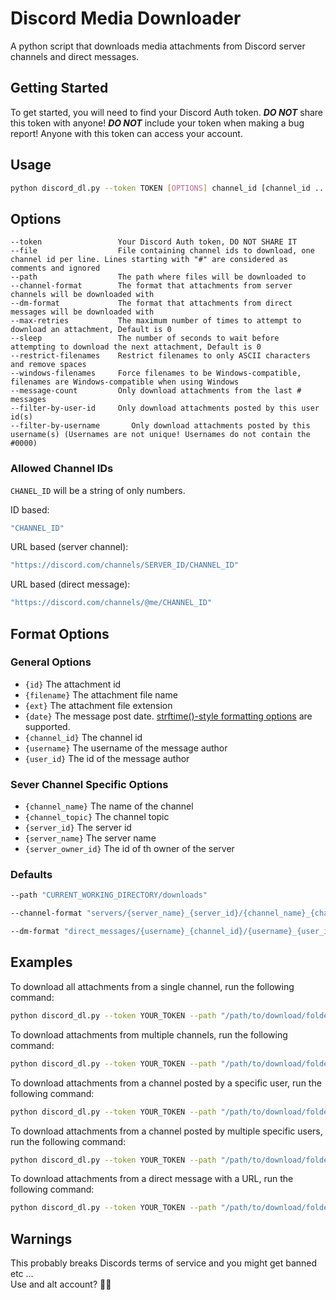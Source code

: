 # Discord Media Downloader

A python script that downloads media attachments from Discord server channels and direct messages.

## Getting Started

To get started, you will need to find your Discord Auth token. ***DO NOT*** share this token with anyone! ***DO NOT*** include your token when making a bug report! Anyone with this token can access your account.

## Usage

```bash
python discord_dl.py --token TOKEN [OPTIONS] channel_id [channel_id ...]
```

## Options

    --token                 Your Discord Auth token, DO NOT SHARE IT
    --file                  File containing channel ids to download, one channel id per line. Lines starting with "#" are considered as comments and ignored
    --path                  The path where files will be downloaded to
    --channel-format        The format that attachments from server channels will be downloaded with
    --dm-format             The format that attachments from direct messages will be downloaded with
    --max-retries           The maximum number of times to attempt to download an attachment, Default is 0
    --sleep                 The number of seconds to wait before attempting to download the next attachment, Default is 0
    --restrict-filenames    Restrict filenames to only ASCII characters and remove spaces
    --windows-filenames     Force filenames to be Windows-compatible, filenames are Windows-compatible when using Windows
    --message-count         Only download attachments from the last # messages
    --filter-by-user-id     Only download attachments posted by this user id(s)
    --filter-by-username       Only download attachments posted by this username(s) (Usernames are not unique! Usernames do not contain the #0000)
<!-- --filter-date          Only download attachments posted on this date. -->
<!-- --filter-date-before   Only download attachments posted before this date. -->
<!-- --filter-date-after    Only download attachments posted after this date. -->

### Allowed Channel IDs 

`CHANEL_ID` will be a string of only numbers.

ID based:
```bash
"CHANNEL_ID"
```

URL based (server channel):
```bash
"https://discord.com/channels/SERVER_ID/CHANNEL_ID"
```

URL based (direct message):
```bash
"https://discord.com/channels/@me/CHANNEL_ID"
```

## Format Options

### General Options

- `{id}`                The attachment id
- `{filename}`          The attachment file name
- `{ext}`               The attachment file extension
- `{date}`              The message post date. [strftime()-style formatting options](https://docs.python.org/3/library/datetime.html#strftime-and-strptime-format-codes) are supported.
- `{channel_id}`        The channel id
- `{username}`          The username of the message author
- `{user_id}`           The id of the message author

### Sever Channel Specific Options

- `{channel_name}`      The name of the channel
- `{channel_topic}`     The channel topic
- `{server_id}`         The server id
- `{server_name}`       The server name
- `{server_owner_id}`   The id of th owner of the server

###  Defaults
```bash
--path "CURRENT_WORKING_DIRECTORY/downloads"
```
```bash    
--channel-format "servers/{server_name}_{server_id}/{channel_name}_{channel_id}/{username}_{user_id}/{date:%Y-%m-%d}_{id}_{filename}.{ext}"
```
```bash
--dm-format "direct_messages/{username}_{channel_id}/{username}_{user_id}/{date:%Y-%m-%d}_{id}_{filename}.{ext}"
```
## Examples

To download all attachments from a single channel, run the following command:

```bash
python discord_dl.py --token YOUR_TOKEN --path "/path/to/download/folder" "channel_id"
```

To download attachments from multiple channels, run the following command:

```bash
python discord_dl.py --token YOUR_TOKEN --path "/path/to/download/folder" "channel_id_1" "channel_id_2" "channel_id_3"
```

To download attachments from a channel posted by a specific user, run the following command:

```bash
python discord_dl.py --token YOUR_TOKEN --path "/path/to/download/folder" --filter-user-id "USER_ID" "channel_id"
```

To download attachments from a channel posted by multiple specific users, run the following command:

```bash
python discord_dl.py --token YOUR_TOKEN --path "/path/to/download/folder" --filter-user-id "USER_ID_1,USER_ID_2,USER_ID_3" "channel_id"
```

To download attachments from a direct message with a URL, run the following command:

```bash
python discord_dl.py --token YOUR_TOKEN --path "/path/to/download/folder" "https://discord.com/channels/@me/channel_id"
```

<!-- To download attachments from a channel posted within a specific date range, run the following command:

```bash
python discord_dl.py --token YOUR_TOKEN --path /path/to/download/folder --filter-date-after 2020-01-01 --filter-date-before 2020-12-31 channel_id
``` -->

## Warnings

This probably breaks Discords terms of service and you might get banned etc ...  
Use and alt account? 🤷‍♂️